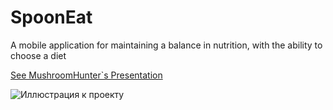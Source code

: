 # SpoonEat
A mobile application for maintaining a balance in nutrition, with the ability to choose a diet


[See MushroomHunter\`s Presentation](https://www.canva.com/design/DAFdRm1ixD0/uhovyhN5y4LIYlBRv6FNaw/edit?utm_content=DAFdRm1ixD0&utm_campaign=designshare&utm_medium=link2&utm_source=sharebutton)


![Иллюстрация к проекту](https://github.com/MAXBAF1/SpoonEat/blob/master/photo_2023-06-19_17-00-09.jpg)
